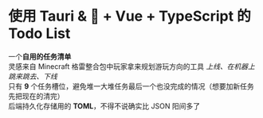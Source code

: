 # 使用 Tauri & 🦀 + Vue + TypeScript 的 Todo List

一个**自用的任务清单**  
灵感来自 Minecraft 格雷整合包中玩家拿来规划游玩方向的工具 *上线、在机器上跳来跳去、下线*  
只有 **9** 个任务槽位，避免堆一大堆任务最后一个也没完成的情况（想要加新任务先把现在的清完）  
后端持久化存储用的 **TOML**，不得不说确实比 JSON 阳间多了
